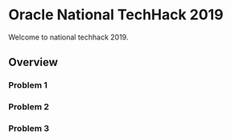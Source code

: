 # Oracle National TechHack 2019 

Welcome to national techhack 2019. 

## Overview 





### Problem 1 



### Problem 2



### Problem 3 
